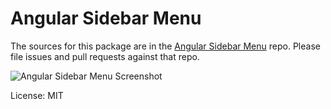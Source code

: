 # Angular Sidebar Menu

The sources for this package are in the [Angular Sidebar Menu](https://github.com/mledour/angular-sidebar-menu) repo. Please file issues and pull requests against that repo.

![Angular Sidebar Menu Screenshot](https://github.com/mledour/angular-sidebar-menu/raw/master/screenshot.gif)

License: MIT

